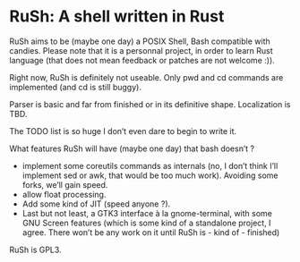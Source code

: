 # RuSh: A shell written in Rust

RuSh aims to be (maybe one day) a POSIX Shell, Bash compatible with candies.
Please note that it is a personnal project, in order to learn Rust language (that does not mean feedback or patches are not welcome :)).

Right now, RuSh is definitely not useable. Only pwd and cd commands are implemented (and cd is still buggy).

Parser is basic and far from finished or in its definitive shape. Localization is TBD.

The TODO list is so huge I don’t even dare to begin to write it.

What features RuSh will have (maybe one day) that bash doesn’t ?
- implement some coreutils commands as internals (no, I don’t think I’ll implement sed or awk, that would be too much work). Avoiding some forks, we’ll gain speed.
- allow float processing.
- Add some kind of JIT (speed anyone ?).
- Last but not least, a GTK3 interface à la gnome-terminal, with some GNU Screen features (which is some kind of a standalone project, I agree. There won’t be any work on it until RuSh is - kind of - finished)

RuSh is GPL3.
